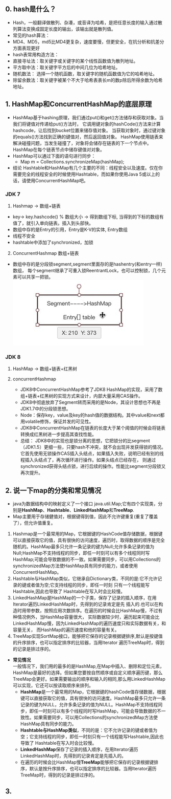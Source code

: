 ## 0. hash是什么？
- Hash，一般翻译做散列、杂凑，或音译为哈希，是把任意长度的输入通过散列算法变换成固定长度的输出，该输出就是散列值。
- 常见的hash算法：
 - MD4、MD5，md5比MD4更复杂，速度要慢，但更安全，在抗分析和抗差分方面表现更好
- hash表常用构造方法：
 - 直接寻址法：取关键字或关键字的某个线性函数值为散列地址。
 - 平方取中法：取关键字平方后的中间几位为哈希地址。
 - 随机数法： 选择一个随机函数，取关键字的随机函数值为它的哈希地址。
 - 除留余数法：取关键字被某个不大于哈希表表长m的数p除后所得余数为哈希地址。

## 1. HashMap和ConcurrentHashMap的底层原理
[](https://baijiahao.baidu.com/s?id=1617089947709260129&wfr=spider&for=pc)
- HashMap基于hashing原理，我们通过put()和get()方法储存和获取对象。当我们将键值对传递给put()方法时，
它调用键对象的hashCode()方法来计算hashcode，让后找到bucket位置来储存值对象。
当获取对象时，通过键对象的equals()方法找到正确的键值对，然后返回值对象。
HashMap使用链表来解决碰撞问题，当发生碰撞了，对象将会储存在链表的下一个节点中。 
HashMap在每个链表节点中储存键值对对象。
- HashMap可以通过下面的语句进行同步：
	- Map m = Collections.synchronizeMap(hashMap);
- 结论
Hashtable和HashMap有几个主要的不同：线程安全以及速度。仅在你需要完全的线程安全的时候使用Hashtable，而如果你使用Java 5或以上的话，请使用ConcurrentHashMap吧。
### JDK 7
1. Hashmap -> 数组+链表<br />
 - key-> key.hashcode() % 数组大小 -> 得到数组下标, 当得到的下标的数组有值了，就引入单向链表。插入到头部快。
 - 数组中存的是Entry的引用，Entry是K-V的实体, Entry数组
 - 线程不安全
 - hashtable中添加了synchronized，加锁

2. ConcurrentHashmap 数组+链表
 - 数组中存的是分段锁segment,segment里面存的是hashentry(和entry一样)数组，
每个segment继承了可重入锁ReentrantLock，也可以控制锁，几个元素可以共享一把锁。
![](Map_files/1.jpg)

### JDK 8
1. HashMap -> 数组+链表+红黑树

2. concurrentHashmap
	- JDK8中ConcurrentHashMap参考了JDK8 HashMap的实现，采用了数组+链表+红黑树的实现方式来设计，内部大量采用CAS操作。
	- JDK8中彻底放弃了Segment转而采用的是Node，其设计思想也不再是JDK1.7中的分段锁思想。
	- Node：保存key，value及key的hash值的数据结构。其中value和next都用volatile修饰，保证并发的可见性。
	- JDK8中ConcurrentHashMap在链表的长度大于某个阈值的时候会将链表转换成红黑树进一步提高其查找性能。
	- 总结： JDK8中的实现也是锁分离的思想，它把锁分的比segment（JDK1.5）更细一些，只要hash不冲突，就不会出现并发获得锁的情况。
	它首先使用无锁操作CAS插入头结点，如果插入失败，说明已经有别的线程插入头结点了，再次循环进行操作。如果头结点已经存在，
	则通过synchronized获得头结点锁，进行后续的操作。性能比segment分段锁又再次提升。

## 2. 说一下map的分类和常见情况
   - java为数据结构中的映射定义了一个接口 java.util.Map;它有四个实现类，分别是**HashMap**、**Hashtable**、**LinkedHashMap**和**TreeMap**.
   - Map主要用于存储健值对，根据键得到值，因此不允许键重复(重复了覆盖了），但允许值重复。
   1. Hashmap是一个最常用的Map，它根据键的HashCode值存储数据，根据键可以直接获取它的值，具有很快的访问速度，遍历时，取得数据的顺序是完全随机的。HashMap最多只允许一条记录的键为Null;允许多条记录的值为Null;HashMap不支持线程的同步，即任一时刻可以有多个线程同时写HashMap;可能会导致数据的不一致。如果需要同步，可以用Collections的synchronizedMap方法使HashMap具有同步的能力，或者使用ConcurrentHashMap。
   2. Hashtable与HashMap类似，它继承自Dictionary类，不同的是:它不允许记录的键或者值为空;它支持线程的同步，即任一时刻
   只有一个线程能写Hashtable,因此也导致了 Hashtable在写入时会比较慢。
   3. LinkedHashMap是HashMap的一个子类，保存了记录的插入顺序，在用Iterator遍历LinkedHashMap时，先得到的记录肯定是先
   插入的.也可以在构造时用带参数，按照应用次数排序。在遍历的时候会比HashMap慢，不过有种情况例外，当HashMap容量很大，
   实际数据较少时，遍历起来可能会比LinkedHashMap慢，因为LinkedHashMap的遍历速度只和实际数据有关，和容量无关，
   而HashMap的遍历速度和他的容量有关。
   4. TreeMap实现SortMap接口，能够把它保存的记录根据键排序,默认是按键值的升序排序，也可以指定排序的比较器，当用Iterator
   遍历TreeMap时，得到的记录是排过序的。
   - **常见情况** </br>
	一般情况下，我们用的最多的是HashMap,在Map中插入、删除和定位元素，HashMap是最好的选择。但如果您要按自然顺序或自定义顺序遍历键，那么TreeMap会更好。如果需要输出的顺序和输入的相同,那么用LinkedHashMap可以实现，它还可以按读取顺序来排列。
		- **HashMap**是一个最常用的Map，它根据键的hashCode值存储数据，根据键可以直接获取它的值，具有很快的访问速度。HashMap最多只允许一条记录的键为NULL，允许多条记录的值为NULL。HashMap不支持线程同步，即任一时刻可以有多个线程同时写HashMap，可能会导致数据的不一致性。如果需要同步，可以用Collections的synchronizedMap方法使HashMap具有同步的能力。
		- **Hashtable与HashMap类似**，不同的是：它不允许记录的键或者值为空；它支持线程的同步，即任一时刻只有一个线程能写Hashtable,因此也导致了 Hashtable在写入时会比较慢。
		- **LinkedHashMap**保存了记录的插入顺序，在用Iterator遍历LinkedHashMap时，先得到的记录肯定是先插入的。
		- 在遍历的时候会比HashMap慢**TreeMap**能够把它保存的记录根据键排序，默认是按升序排序，也可以指定排序的比较器。当用Iterator遍历TreeMap时，得到的记录是排过序的。

## 3. 